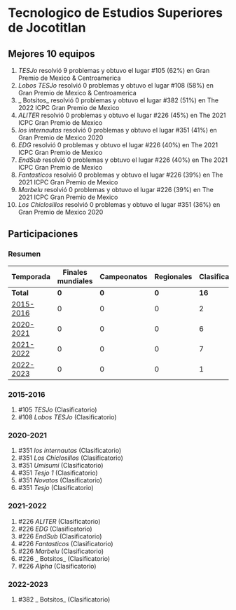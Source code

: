 # Tecnologico de Estudios Superiores de Jocotitlan

## Mejores 10 equipos

1. _TESJo_ resolvió 9 problemas y obtuvo el lugar #105 (62%) en Gran Premio de Mexico & Centroamerica
1. _Lobos TESJo_ resolvió 0 problemas y obtuvo el lugar #108 (58%) en Gran Premio de Mexico & Centroamerica
1. _ Botsitos_ resolvió 0 problemas y obtuvo el lugar #382 (51%) en The 2022 ICPC Gran Premio de Mexico
1. _ALITER_ resolvió 0 problemas y obtuvo el lugar #226 (45%) en The 2021 ICPC Gran Premio de Mexico
1. _los internautas_ resolvió 0 problemas y obtuvo el lugar #351 (41%) en Gran Premio de Mexico 2020
1. _EDG_ resolvió 0 problemas y obtuvo el lugar #226 (40%) en The 2021 ICPC Gran Premio de Mexico
1. _EndSub_ resolvió 0 problemas y obtuvo el lugar #226 (40%) en The 2021 ICPC Gran Premio de Mexico
1. _Fantasticos_ resolvió 0 problemas y obtuvo el lugar #226 (39%) en The 2021 ICPC Gran Premio de Mexico
1. _Marbelu_ resolvió 0 problemas y obtuvo el lugar #226 (39%) en The 2021 ICPC Gran Premio de Mexico
1. _Los Chiclosillos_ resolvió 0 problemas y obtuvo el lugar #351 (36%) en Gran Premio de Mexico 2020

## Participaciones

### Resumen

| Temporada | Finales mundiales | Campeonatos | Regionales | Clasificatorios | Equipos |
| --- | --- | --- | --- | --- | --- |
| **Total** | **0** | **0** | **0** | **16** | **16** |
| [2015-2016](#2015-2016) | 0 | 0 | 0 | 2 | 2 |
| [2020-2021](#2020-2021) | 0 | 0 | 0 | 6 | 6 |
| [2021-2022](#2021-2022) | 0 | 0 | 0 | 7 | 7 |
| [2022-2023](#2022-2023) | 0 | 0 | 0 | 1 | 1 |

### 2015-2016

1. #105 _TESJo_ (Clasificatorio)
1. #108 _Lobos TESJo_ (Clasificatorio)

### 2020-2021

1. #351 _los internautas_ (Clasificatorio)
1. #351 _Los Chiclosillos_ (Clasificatorio)
1. #351 _Umisumi_ (Clasificatorio)
1. #351 _Tesjo 1_ (Clasificatorio)
1. #351 _Novatos_ (Clasificatorio)
1. #351 _Tesjo_ (Clasificatorio)

### 2021-2022

1. #226 _ALITER_ (Clasificatorio)
1. #226 _EDG_ (Clasificatorio)
1. #226 _EndSub_ (Clasificatorio)
1. #226 _Fantasticos_ (Clasificatorio)
1. #226 _Marbelu_ (Clasificatorio)
1. #226 _ Botsitos_ (Clasificatorio)
1. #226 _Alpha_ (Clasificatorio)

### 2022-2023

1. #382 _ Botsitos_ (Clasificatorio)



